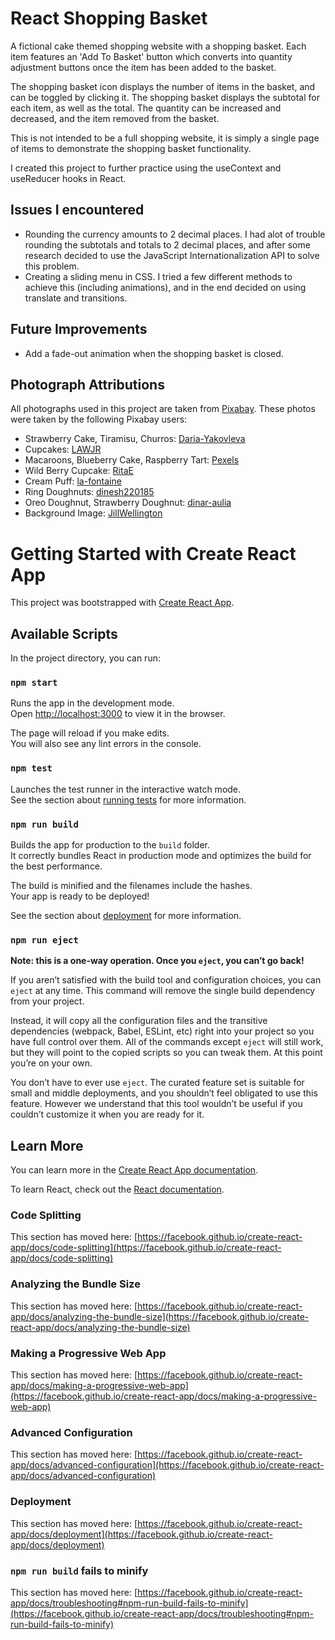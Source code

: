 # React Shopping Basket

A fictional cake themed shopping website with a shopping basket. Each item features an 'Add To Basket' button which converts into quantity adjustment buttons once the item has been added to the basket.

The shopping basket icon displays the number of items in the basket, and can be toggled by clicking it. The shopping basket displays the subtotal for each item, as well as the total. The quantity can be increased and decreased, and the item removed from the basket.

This is not intended to be a full shopping website, it is simply a single page of items to demonstrate the shopping basket functionality.

I created this project to further practice using the useContext and useReducer hooks in React.

## Issues I encountered

- Rounding the currency amounts to 2 decimal places. I had alot of trouble rounding the subtotals and totals to 2 decimal places, and after some research decided to use the JavaScript Internationalization API to solve this problem.
- Creating a sliding menu in CSS. I tried a few different methods to achieve this (including animations), and in the end decided on using translate and transitions.

## Future Improvements

- Add a fade-out animation when the shopping basket is closed.

## Photograph Attributions

All photographs used in this project are taken from [Pixabay](https://pixabay.com/). These photos were taken by the following Pixabay users:

- Strawberry Cake, Tiramisu, Churros: [Daria-Yakovleva](https://pixabay.com/users/daria-yakovleva-3938704/)
- Cupcakes: [LAWJR](https://pixabay.com/users/lawjr-4448871/)
- Macaroons, Blueberry Cake, Raspberry Tart: [Pexels](https://pixabay.com/users/pexels-2286921/)
- Wild Berry Cupcake: [RitaE](https://pixabay.com/users/ritae-19628/)
- Cream Puff: [la-fontaine](http://pixabay.com/users/la-fontaine-22289/)
- Ring Doughnuts: [dinesh220185](https://pixabay.com/users/dinesh220185-5663100/)
- Oreo Doughnut, Strawberry Doughnut: [dinar-aulia](https://pixabay.com/users/dinar_aulia-17727446/)
- Background Image: [JillWellington](https://pixabay.com/users/jillwellington-334088/)

# Getting Started with Create React App

This project was bootstrapped with [Create React App](https://github.com/facebook/create-react-app).

## Available Scripts

In the project directory, you can run:

### `npm start`

Runs the app in the development mode.\
Open [http://localhost:3000](http://localhost:3000) to view it in the browser.

The page will reload if you make edits.\
You will also see any lint errors in the console.

### `npm test`

Launches the test runner in the interactive watch mode.\
See the section about [running tests](https://facebook.github.io/create-react-app/docs/running-tests) for more information.

### `npm run build`

Builds the app for production to the `build` folder.\
It correctly bundles React in production mode and optimizes the build for the best performance.

The build is minified and the filenames include the hashes.\
Your app is ready to be deployed!

See the section about [deployment](https://facebook.github.io/create-react-app/docs/deployment) for more information.

### `npm run eject`

**Note: this is a one-way operation. Once you `eject`, you can’t go back!**

If you aren’t satisfied with the build tool and configuration choices, you can `eject` at any time. This command will remove the single build dependency from your project.

Instead, it will copy all the configuration files and the transitive dependencies (webpack, Babel, ESLint, etc) right into your project so you have full control over them. All of the commands except `eject` will still work, but they will point to the copied scripts so you can tweak them. At this point you’re on your own.

You don’t have to ever use `eject`. The curated feature set is suitable for small and middle deployments, and you shouldn’t feel obligated to use this feature. However we understand that this tool wouldn’t be useful if you couldn’t customize it when you are ready for it.

## Learn More

You can learn more in the [Create React App documentation](https://facebook.github.io/create-react-app/docs/getting-started).

To learn React, check out the [React documentation](https://reactjs.org/).

### Code Splitting

This section has moved here: [https://facebook.github.io/create-react-app/docs/code-splitting](https://facebook.github.io/create-react-app/docs/code-splitting)

### Analyzing the Bundle Size

This section has moved here: [https://facebook.github.io/create-react-app/docs/analyzing-the-bundle-size](https://facebook.github.io/create-react-app/docs/analyzing-the-bundle-size)

### Making a Progressive Web App

This section has moved here: [https://facebook.github.io/create-react-app/docs/making-a-progressive-web-app](https://facebook.github.io/create-react-app/docs/making-a-progressive-web-app)

### Advanced Configuration

This section has moved here: [https://facebook.github.io/create-react-app/docs/advanced-configuration](https://facebook.github.io/create-react-app/docs/advanced-configuration)

### Deployment

This section has moved here: [https://facebook.github.io/create-react-app/docs/deployment](https://facebook.github.io/create-react-app/docs/deployment)

### `npm run build` fails to minify

This section has moved here: [https://facebook.github.io/create-react-app/docs/troubleshooting#npm-run-build-fails-to-minify](https://facebook.github.io/create-react-app/docs/troubleshooting#npm-run-build-fails-to-minify)
